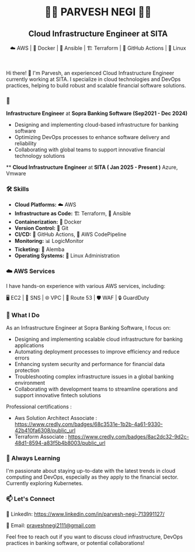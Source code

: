 # <div align="center">👨‍💻 **PARVESH NEGI** 👨‍💻</div>

## <div align="center"> Cloud Infrastructure Engineer at SITA </div>

<div align="center">

☁️ AWS | 🐳 Docker | 🔧 Ansible | 🏗️ Terraform | 🐙 GitHub Actions | 🐧 Linux

</div>
<br>

Hi there! 👋 I'm Parvesh, an experienced Cloud Infrastructure Engineer currently working at SITA. I specialize in cloud technologies and DevOps practices, helping to build robust and scalable financial software solutions.

### 🏢 

**Infrastructure Engineer** at **Sopra Banking Software  (Sep2021 - Dec 2024)**
- Designing and implementing cloud-based infrastructure for banking software
- Optimizing DevOps processes to enhance software delivery and reliability
- Collaborating with global teams to support innovative financial technology solutions

** **Cloud Infrastructure Engineer** at **SITA ( Jan 2025 - Present )**
  Azure, Vmware

### 🛠 Skills

- **Cloud Platforms:** ☁️ AWS
- **Infrastructure as Code:** 🏗️ Terraform, 🔧 Ansible
- **Containerization:** 🐳 Docker
- **Version Control:** 📂 Git
- **CI/CD:** 🐙 GitHub Actions, 🚀 AWS CodePipeline
- **Monitoring:** 📊 LogicMonitor
- **Ticketing:** 🎫 Alemba
- **Operating Systems:** 🐧 Linux Administration

### ☁️ AWS Services

I have hands-on experience with various AWS services, including:

🖥️ EC2 | 📨 SNS | 🌐 VPC | 🔀 Route 53 | 🛡️ WAF | 🔒 GuardDuty

### 💼 What I Do

As an Infrastructure Engineer at Sopra Banking Software, I focus on:

- Designing and implementing scalable cloud infrastructure for banking applications
- Automating deployment processes to improve efficiency and reduce errors
- Enhancing system security and performance for financial data protection
- Troubleshooting complex infrastructure issues in a global banking environment
- Collaborating with development teams to streamline operations and support innovative fintech solutions

Professional certifications :

- Aws Solution Architect Associate : https://www.credly.com/badges/68c3531e-1b2b-4a61-9330-42b410fa6308/public_url
- Terraform Associate : https://www.credly.com/badges/8ac2dc32-9d2c-48d1-8594-a83f5b4b8003/public_url
### 🌱 Always Learning

I'm passionate about staying up-to-date with the latest trends in cloud computing and DevOps, especially as they apply to the financial sector. Currently exploring Kubernetes.

### 📫 Let's Connect

👔 LinkedIn: https://www.linkedin.com/in/parvesh-negi-713991127/

📧 Email: praveshnegi2111@gmail.com

Feel free to reach out if you want to discuss cloud infrastructure, DevOps practices in banking software, or potential collaborations!
